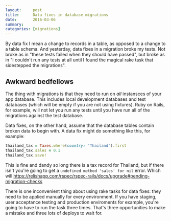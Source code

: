 ```yaml
---
layout:     post
title:      Data fixes in database migrations
date:       2016-03-06
summary:    
categories: [migrations]
---
```


By data fix I mean a change to records in a table, as opposed to a change to a table schema. And yesterday, data fixes in a migration broke my tests. Not broke as in "these tests failed when they should have passed", but broke as in "I couldn't run any tests at all until I found the magical rake task that sidestepped the migrations".


## Awkward bedfellows

The thing with migrations is that they need to run on *all* instansces of your app database. This includes local development databases and test databases (which will be empty if you are not using fixtures). Ruby on Rails, for example, will not let you run any tests until you have run all of the migrations against the test database.

Data fixes, on the other hand, assume that the database tables contain broken data to begin with. A data fix might do something like this, for example:

```rb
thailand_tax = Taxes.where(country: 'Thailand').first
thailand_tax.sales = 0.1
thailand_tax.save!
```

This is fine and dandy so long there is a tax record for Thailand, but if there isn't you're going to get a `undefined method 'sales' for nil` error. Which will 
https://relishapp.com/rspec/rspec-rails/docs/upgrade#pending-migration-checks

There is one inconvenient thing about using rake tasks for data fixes: they need to be applied manually for every environment. If you have staging, user acceptance testing and production enviroments for example, you're going to have to run the task three times. That's three opportunities to make a mistake and three lots of deploys to wait for.
